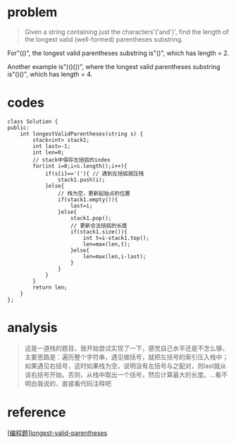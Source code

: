 # problem
>Given a string containing just the characters'('and')', find the length of the longest valid (well-formed) parentheses substring.

For"(()", the longest valid parentheses substring is"()", which has length = 2.

Another example is")()())", where the longest valid parentheses substring is"()()", which has length = 4.

# codes
```
class Solution {
public:
    int longestValidParentheses(string s) {
        stack<int> stack1;
        int last=-1;
        int len=0;
        // stack中保存左括弧的index
        for(int i=0;i<s.length();i++){
            if(s[i]=='('){ // 遇到左括弧就压栈
                stack1.push(i);
            }else{
                // 栈为空，更新起始点的位置
                if(stack1.empty()){
                    last=i;
                }else{
                    stack1.pop();
                    // 更新合法括弧的长度
                    if(stack1.size()){
                        int t=i-stack1.top();
                        len=max(len,t);
                    }else{
                        len=max(len,i-last);
                    }
                } 
            }
        }
        return len;
    }
};

```

# analysis
>这是一道栈的题目，我开始尝试实现了一下，感觉自己水平还是不怎么够，主要思路是：遍历整个字符串，遇见做括号，就把左括号的索引压入栈中；如果遇见右括号，这时如果栈为空，说明没有左括号与之配对，则last就从该右括号开始，否则，从栈中取出一个括号，然后计算最大的长度。...看不明白我说的，直接看代码注释吧

# reference
[[编程题]longest-valid-parentheses][1]

[1]: https://www.nowcoder.com/questionTerminal/45fd68024a4c4e97a8d6c45fc61dc6ad
